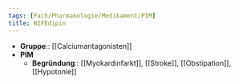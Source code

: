 ```yaml
---
tags: [Fach/Pharmakologie/Medikament/PIM]
title: NIFEdipin
---
```

- **Gruppe**:: [[Calciumantagonisten]]
- **PIM**
	- **Begründung**:: [[Myokardinfarkt]], [[Stroke]], [[Obstipation]], [[Hypotonie]]